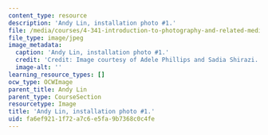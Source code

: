 ```yaml
---
content_type: resource
description: 'Andy Lin, installation photo #1.'
file: /media/courses/4-341-introduction-to-photography-and-related-media-fall-2007/fa6ef9211f72a7c6e5fa9b7368c0c4fe_lin4.jpg
file_type: image/jpeg
image_metadata:
  caption: 'Andy Lin, installation photo #1.'
  credit: 'Credit: Image courtesy of Adele Phillips and Sadia Shirazi.'
  image-alt: ''
learning_resource_types: []
ocw_type: OCWImage
parent_title: Andy Lin
parent_type: CourseSection
resourcetype: Image
title: 'Andy Lin, installation photo #1.'
uid: fa6ef921-1f72-a7c6-e5fa-9b7368c0c4fe
---
```


